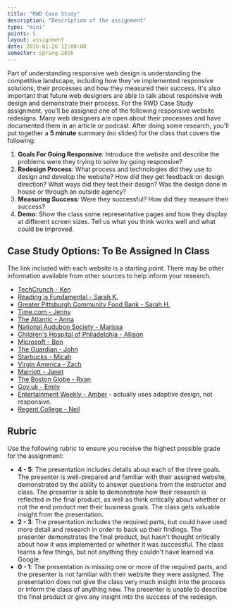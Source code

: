 ```yaml
---
title: "RWD Case Study"
description: "Description of the assignment"
type: "mini"
points: 5
layout: assignment
date: 2016-01-26 12:00:00
semester: spring-2016
---
```


Part of understanding responsive web design is understanding the competitive landscape, including how they've implemented responsive solutions, their processes and how they measured their success. It's also important that future web designers are able to talk about responsive web design and demonstrate their process. For the RWD Case Study assignment, you'll be assigned one of the following responsive website redesigns.  Many web designers are open about their processes and have documented them in an article or podcast.  After doing some research, you'll put together a **5 minute** summary (no slides) for the class that covers the following:

1.  **Goals For Going Responsive**:  Introduce the website and describe the problems were they trying to solve by going responsive?  
2.  **Redesign Process**: What process and technologies did they use to design and develop the website?  How did they get feedback on design direction?  What ways did they test their design?  Was the design done in house or through an outside agency?
3.  **Measuring Success**:  Were they successful?  How did they measure their success?  
4.  **Demo**:  Show the class some representative pages and how they display at different screen sizes.  Tell us what you think works well and what could be improved.

## Case Study Options: To Be Assigned In Class

The link included with each website is a starting point.  There may be other information available from other sources to help inform your research.

* [TechCrunch - Ken](http://danielmall.com/articles/techcrunch-responsive-redesign/)
* [Reading is Fundamental - Sarah K.](http://danielmall.com/articles/rif-element-collages/)
* [Greater Pittsburgh Community Food Bank - Sarah H.](http://bradfrost.com/blog/post/greater-pittsburgh-community-food-bank-open-redesign/)
* [Time.com - Jenny](http://appendto.com/work/time-com-responsive-redesign/)
* [The Atlantic - Anna](http://responsivewebdesign.com/podcast/the-atlantic.html)
* [National Audubon Society - Marissa](http://muledesign.com/2015/02/birds)
* [Children's Hospital of Philadelphia - Allison](http://responsivewebdesign.com/podcast/chop.html)
* [Microsoft - Ben](http://paravelinc.com/work/microsoft/)
* [The Guardian - John](http://www.creativebloq.com/netmag/guardian-redesign-71412518)
* [Starbucks - Micah](http://responsivewebdesign.com/podcast/starbucks.html)
* [Virgin America - Zach](http://www.wired.com/2014/06/the-super-slick-ux-of-virgin-americas-new-booking-site/)
* [Marriott - Janet](http://responsivewebdesign.com/podcast/marriott.html)
* [The Boston Globe - Ryan](http://readwrite.com/2011/12/25/redux_how_the_boston_globe_pulled_off_html5_responsive_d)
* [Gov.uk - Emily](https://gds.blog.gov.uk/2012/11/02/designing-for-different-devices/)
* [Entertainment Weekly - Amber](http://bradfrost.com/blog/post/entertainment-weekly/) - actually uses adaptive design, not responsive.
* [Regent College - Neil](http://domain7.com/work/regent-college)

## Rubric

Use the following rubric to ensure you receive the highest possible grade for the assignment:

* **4 - 5**: The presentation includes details about each of the three goals.  The presenter is well-prepared and familiar with their assigned website, demonstrated by the ability to answer questions from the instructor and class.  The presenter is able to demonstrate how their research is reflected in the final product, as well as think critically about whether or not the end product met their business goals.  The class gets valuable insight from the presentation.
* **2 - 3**: The presentation includes the required parts, but could have used more detail and research in order to back up their findings.  The presenter demonstrates the final product, but hasn't thought critically about how it was implemented or whether it was successful.  The class learns a few things, but not anything they couldn't have learned via Google.
* **0 - 1**: The presentation is missing one or more of the required parts, and the presenter is not familiar with their website they were assigned.  The presentation does not give the class very much insight into the process or inform the class of anything new.  The presenter is unable to describe the final product or give any insight into the success of the redesign.
